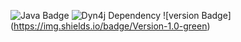 ![Java Badge](https://img.shields.io/badge/Java-21-orange?style=flat&logo=java)
![Dyn4j Dependency](https://img.shields.io/badge/Dyn4j-5.0.2-green)
![version Badge] (https://img.shields.io/badge/Version-1.0-green)


